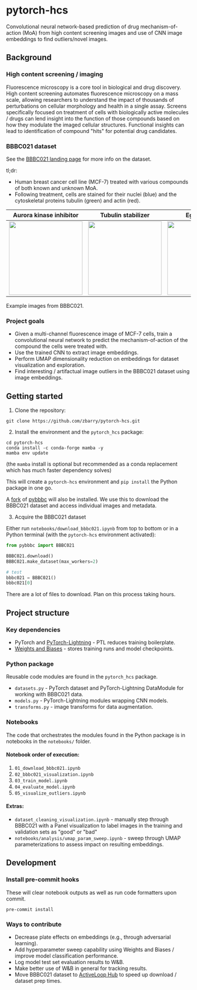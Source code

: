 # pytorch-hcs

Convolutional neural network-based prediction of drug mechanism-of-action (MoA) from high content screening images
and use of CNN image embeddings to find outliers/novel images.

## Background

### High content screening / imaging

Fluorescence microscopy is a core tool in biological and drug discovery.
High content screening automates fluorescence microscopy on a mass scale,
allowing researchers to understand the impact of thousands of perturbations
on cellular morphology and health in a single assay.
Screens specifically focused on treatment of cells with biologically active molecules / drugs
can lend insight into the function of those compounds based on how they modulate the imaged cellular structures.
Functional insights can lead to identification of compound "hits" for potential drug candidates.

### BBBC021 dataset

See the [BBBC021 landing page](https://bbbc.broadinstitute.org/BBBC021) for more info on the dataset.

tl;dr:

- Human breast cancer cell line (MCF-7) treated with various compounds of both known and unknown MoA.
- Following treatment, cells are stained for their nuclei (blue) and the cytoskeletal proteins tubulin (green) and actin (red).

| Aurora kinase inhibitor | Tubulin stabilizer | Eg5 inhibitor |
|-------------------------|--------------------|---------------|
|<img src="https://data.broadinstitute.org/bbbc/BBBC021/aurora-kinase-inhibitor.png" width="200" />|<img src="https://data.broadinstitute.org/bbbc/BBBC021/tubulin-stabilizer.png" width="200" /> | <img src="https://data.broadinstitute.org/bbbc/BBBC021/monoaster.png" width="200" /> |

Example images from BBBC021.

### Project goals

- Given a multi-channel fluorescence image of MCF-7 cells,
train a convolutional neural network to predict the mechanism-of-action of the compound the cells were treated with.
- Use the trained CNN to extract image embeddings.
- Perform UMAP dimensionality reduction on embeddings for dataset visualization and exploration.
- Find interesting / artifactual image outliers in the BBBC021 dataset using image embeddings.

## Getting started

1. Clone the repository:

```
git clone https://github.com/zbarry/pytorch-hcs.git
```

2. Install the environment and the `pytorch_hcs` package:

```
cd pytorch-hcs
conda install -c conda-forge mamba -y
mamba env update
```

(the `mamba` install is optional but recommended as a conda replacement which has much faster dependency solves)

This will create a `pytorch-hcs` environment and `pip install` the Python package in one go.

A [fork](https://github.com/zbarry/pybbbc) of [pybbbc](https://github.com/giacomodeodato/pybbbc) will also be installed.
We use this to download the BBBC021 dataset and access individual images and metadata.

3. Acquire the BBBC021 dataset

Either run `notebooks/download_bbbc021.ipynb` from top to bottom or in a Python terminal (with the `pytorch-hcs` environment activated):

```python
from pybbbc import BBBC021

BBBC021.download()
BBBC021.make_dataset(max_workers=2)

# test
bbbc021 = BBBC021()
bbbc021[0]
```

There are a lot of files to download.
Plan on this process taking hours.

## Project structure

### Key dependencies

- PyTorch and [PyTorch-Lightning](https://www.pytorchlightning.ai/) - PTL reduces training boilerplate.
- [Weights and Biases](wandb.ai) - stores training runs and model checkpoints.

### Python package

Reusable code modules are found in the `pytorch_hcs` package.

* `datasets.py` - PyTorch dataset and PyTorch-Lightning DataModule for working with BBBC021 data.
* `models.py` - PyTorch-Lightning modules wrapping CNN models.
* `transforms.py` - image transforms for data augmentation.

### Notebooks

The code that orchestrates the modules found in the Python package is in notebooks in the `notebooks/` folder.

#### Notebook order of execution:

1. `01_download_bbbc021.ipynb`
2. `02_bbbc021_visualization.ipynb`
3. `03_train_model.ipynb`
4. `04_evaluate_model.ipynb`
5. `05_visualize_outliers.ipynb`

#### Extras:

* `dataset_cleaning_visualization.ipynb` - manually step through BBBC021 with a Panel visualization
to label images in the training and validation sets as "good" or "bad"
* `notebooks/analysis/umap_param_sweep.ipynb` - sweep through UMAP parameterizations to assess impact on resulting embeddings.

## Development

### Install pre-commit hooks

These will clear notebook outputs as well as run code formatters upon commit.

`pre-commit install`

### Ways to contribute

- Decrease plate effects on embeddings (e.g., through adversarial learning).
- Add hyperparameter sweep capability using Weights and Biases / improve model classification performance.
- Log model test set evaluation results to W&B.
- Make better use of W&B in general for tracking results.
- Move BBBC021 dataset to [ActiveLoop Hub](https://docs.activeloop.ai/) to speed up download / dataset prep times.
